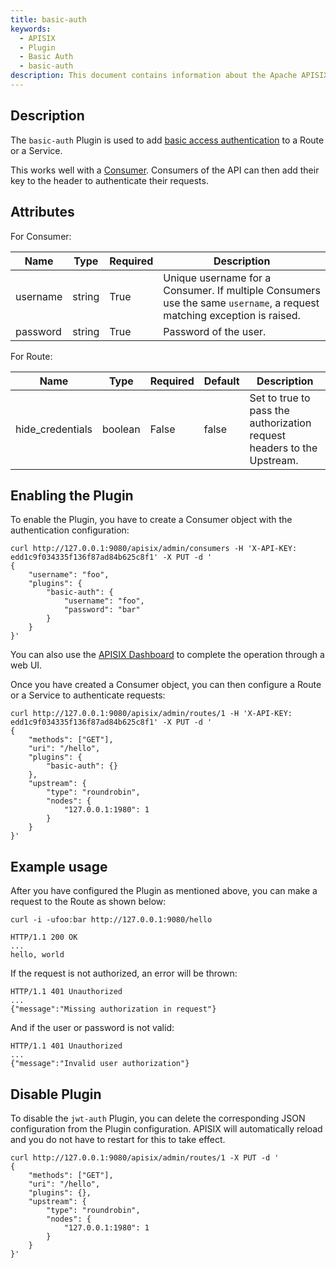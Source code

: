 ```yaml
---
title: basic-auth
keywords:
  - APISIX
  - Plugin
  - Basic Auth
  - basic-auth
description: This document contains information about the Apache APISIX basic-auth Plugin.
---
```


<!--
#
# Licensed to the Apache Software Foundation (ASF) under one or more
# contributor license agreements.  See the NOTICE file distributed with
# this work for additional information regarding copyright ownership.
# The ASF licenses this file to You under the Apache License, Version 2.0
# (the "License"); you may not use this file except in compliance with
# the License.  You may obtain a copy of the License at
#
#     http://www.apache.org/licenses/LICENSE-2.0
#
# Unless required by applicable law or agreed to in writing, software
# distributed under the License is distributed on an "AS IS" BASIS,
# WITHOUT WARRANTIES OR CONDITIONS OF ANY KIND, either express or implied.
# See the License for the specific language governing permissions and
# limitations under the License.
#
-->

## Description

The `basic-auth` Plugin is used to add [basic access authentication](https://en.wikipedia.org/wiki/Basic_access_authentication) to a Route or a Service.

This works well with a [Consumer](../terminology/consumer.md). Consumers of the API can then add their key to the header to authenticate their requests.

## Attributes

For Consumer:

| Name     | Type   | Required | Description                                                                                                            |
|----------|--------|----------|------------------------------------------------------------------------------------------------------------------------|
| username | string | True     | Unique username for a Consumer. If multiple Consumers use the same `username`, a request matching exception is raised. |
| password | string | True     | Password of the user.                                                                                                  |

For Route:

| Name             | Type    | Required | Default | Description                                                            |
|------------------|---------|----------|---------|------------------------------------------------------------------------|
| hide_credentials | boolean | False    | false   | Set to true to pass the authorization request headers to the Upstream. |

## Enabling the Plugin

To enable the Plugin, you have to create a Consumer object with the authentication configuration:

```shell
curl http://127.0.0.1:9080/apisix/admin/consumers -H 'X-API-KEY: edd1c9f034335f136f87ad84b625c8f1' -X PUT -d '
{
    "username": "foo",
    "plugins": {
        "basic-auth": {
            "username": "foo",
            "password": "bar"
        }
    }
}'
```

You can also use the [APISIX Dashboard](/docs/dashboard/USER_GUIDE) to complete the operation through a web UI.

<!--
![auth-1](https://raw.githubusercontent.com/apache/apisix/master/docs/assets/images/plugin/basic-auth-1.png)

![auth-2](https://raw.githubusercontent.com/apache/apisix/master/docs/assets/images/plugin/basic-auth-2.png)
-->

Once you have created a Consumer object, you can then configure a Route or a Service to authenticate requests:

```shell
curl http://127.0.0.1:9080/apisix/admin/routes/1 -H 'X-API-KEY: edd1c9f034335f136f87ad84b625c8f1' -X PUT -d '
{
    "methods": ["GET"],
    "uri": "/hello",
    "plugins": {
        "basic-auth": {}
    },
    "upstream": {
        "type": "roundrobin",
        "nodes": {
            "127.0.0.1:1980": 1
        }
    }
}'
```

## Example usage

After you have configured the Plugin as mentioned above, you can make a request to the Route as shown below:

```shell
curl -i -ufoo:bar http://127.0.0.1:9080/hello
```

```
HTTP/1.1 200 OK
...
hello, world
```

If the request is not authorized, an error will be thrown:

```shell
HTTP/1.1 401 Unauthorized
...
{"message":"Missing authorization in request"}
```

And if the user or password is not valid:

```shell
HTTP/1.1 401 Unauthorized
...
{"message":"Invalid user authorization"}
```

## Disable Plugin

To disable the `jwt-auth` Plugin, you can delete the corresponding JSON configuration from the Plugin configuration. APISIX will automatically reload and you do not have to restart for this to take effect.

```shell
curl http://127.0.0.1:9080/apisix/admin/routes/1 -X PUT -d '
{
    "methods": ["GET"],
    "uri": "/hello",
    "plugins": {},
    "upstream": {
        "type": "roundrobin",
        "nodes": {
            "127.0.0.1:1980": 1
        }
    }
}'
```
